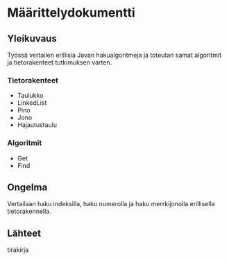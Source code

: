# Määrittelydokumentti


## Yleikuvaus

Työssä vertailen erillisia Javan hakualgoritmeja ja toteutan samat algoritmit ja tietorakenteet tutkimuksen varten.

### Tietorakenteet

 - Taulukko  
 - LinkedList  
 - Pino  
 - Jono  
 - Hajautustaulu  

### Algoritmit

 - Get  
 - Find  

## Ongelma

Vertailaan haku indeksilla, haku numerolla ja haku merrkijonolla erillisella tietorakennella.

## Lähteet

tirakirja
